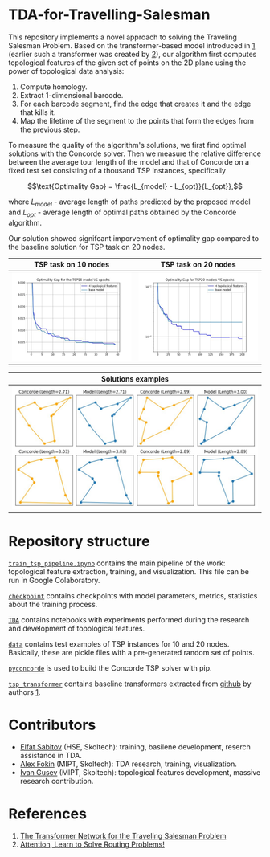 # TDA-for-Travelling-Salesman
This repository implements a novel approach to solving the Traveling Salesman Problem. Based on the transformer-based model introduced in [1](#references) (earlier such a transformer was created by [2](#references)), our algorithm first computes topological features of the given set of points on the 2D plane using the power of topological data analysis: 
1. Compute homology.
2. Extract 1-dimensional barcode.
3. For each barcode segment, find the edge that creates it and the edge that kills it.
4. Map the lifetime of the segment to the points that form the edges from the previous step.

To measure the quality of the algorithm's solutions, we first find optimal solutions with the Concorde solver. Then we measure the relative difference between the average tour length of the model and that of Concorde on a fixed test set consisting of a thousand TSP instances, specifically

$$\text{Optimality Gap} = \frac{L_{model} - L_{opt}}{L_{opt}},$$

where $L_{model}$ - average length of paths predicted by the proposed model and $L_{opt}$ - average length of optimal paths obtained by the Concorde algorithm.

Our solution showed signifcant imporvement of optimality gap compared to the baseline solution for TSP task on 20 nodes.

TSP task on 10 nodes       |  TSP task on 20 nodes
:-------------------------:|:-------------------------:
![](./images/gap_10.jpg)   |  ![](./images/gap_20.jpg)


Solutions examples         |
:-------------------------:|
![](./images/paths.jpg)    |

# Repository structure

[`train_tsp_pipeline.ipynb`](train_tsp_pipeline.ipynb) contains the main pipeline of the work: topological feature extraction, training, and visualization. This file can be run in Google Colaboratory. 

[`checkpoint`](checkpoint) contains checkpoints with model parameters, metrics, statistics about the training process.

[`TDA`](TDA) contains notebooks with experiments performed during the research and development of topological features.

[`data`](data) contains test examples of TSP instances for 10 and 20 nodes. Basically, these are pickle files with a pre-generated random set of points.

[`pyconcorde`](pyconcorde) is used to build the Concorde TSP solver with pip.

[`tsp_transformer`](tsp_transformer) contains baseline transformers extracted from [github](https://github.com/xbresson/TSP_Transformer) by authors [1](#references).



# Contributors
- [Elfat Sabitov](https://github.com/MarioAuditore) (HSE, Skoltech): training, basilene development, reserch assistance in TDA.
- [Alex Fokin](https://github.com/Alex2034) (MIPT, Skoltech): TDA research, training, visualization. 
- [Ivan Gusev](https://github.com/LilVan) (MIPT, Skoltech): topological features development, massive research contribution.

# References
1. [The Transformer Network for the Traveling Salesman Problem](https://arxiv.org/abs/2103.03012)
2. [Attention, Learn to Solve Routing Problems!](https://arxiv.org/abs/1803.08475)
